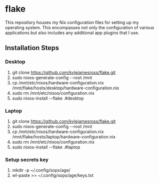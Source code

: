# flake

This repository houses my Nix configuration files for setting up my operating system. This encompasses not only the configuration of various applications but also includes any additional app plugins that I use.

## Installation Steps

### Desktop
1. git clone https://github.com/kylejamesross/flake.git
2. sudo nixos-generate-config --root /mnt
3. cp /mnt/etc/nixos/hardware-configuration.nix /mnt/flake/hosts/desktop/hardware-configuration.nix
4. sudo rm /mnt/etc/nixos/configuration.nix
5. sudo nixos-install --flake .#desktop

### Laptop
1. git clone https://github.com/kylejamesross/flake.git
2. sudo nixos-generate-config --root /mnt
3. cp /mnt/etc/nixos/hardware-configuration.nix /mnt/flake/hosts/laptop/hardware-configuration.nix
4. sudo rm /mnt/etc/nixos/configuration.nix
5. sudo nixos-install --flake .#laptop

### Setup secrets key
1. mkdir -p ~/.config/sops/age/
2. wl-paste >> ~/.config/sops/age/keys.txt
